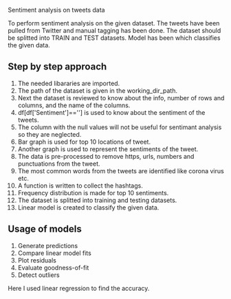 
Sentiment analysis on tweets data

To perform sentiment analysis on the given dataset. The tweets have been pulled from Twitter and manual tagging has been done. The dataset should be splitted into TRAIN and TEST datasets. Model has been which classifies the given data.
 

## Step by step approach
1. The needed libararies are imported.
2. The path of the dataset is given in the working_dir_path.
3. Next the dataset is reviewed to know about the info, number of rows and columns, and the name of the columns.
4. df[df['Sentiment']==''] is used to know about the sentiment of the tweets.
5. The column with the null values will not be useful for sentimant analysis so they are neglected.
6. Bar graph is used for top 10 locations of tweet.
7. Another graph is used to represent the sentiments of the tweet.
8. The data is pre-processed to remove https, urls, numbers and punctuations from the tweet.
9. The most common words from the tweets are identified like corona virus etc.
10. A function is written to collect the hashtags.
11. Frequency distribution is made for top 10 sentiments.
12. The dataset is splitted into training and testing datasets.
13. Linear model is created to classify the given data.






## Usage of models
1. Generate predictions
2. Compare linear model fits
3. Plot residuals
4. Evaluate goodness-of-fit
5. Detect outliers

Here I used linear regression to find the accuracy.
